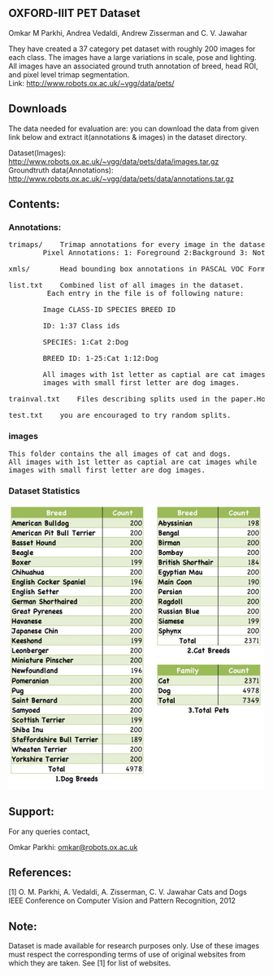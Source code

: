 OXFORD-IIIT PET Dataset
-----------------------
Omkar M Parkhi, Andrea Vedaldi, Andrew Zisserman and C. V. Jawahar

They have created a 37 category pet dataset with roughly 200 images for each class. 
The images have a large variations in scale, pose and lighting. All images have an 
associated ground truth annotation of breed, head ROI, and pixel
level trimap segmentation.<br>
Link: http://www.robots.ox.ac.uk/~vgg/data/pets/<br>

## Downloads
The data needed for evaluation are: you can download the data from given link below and extract it(annotations & images) in the dataset directory.

Dataset(Images): http://www.robots.ox.ac.uk/~vgg/data/pets/data/images.tar.gz<br>
Groundtruth data(Annotations): http://www.robots.ox.ac.uk/~vgg/data/pets/data/annotations.tar.gz<br>

Contents:
--------
### Annotations: 
<pre>
trimaps/ 	Trimap annotations for every image in the dataset
		Pixel Annotations: 1: Foreground 2:Background 3: Not classified
		
xmls/		Head bounding box annotations in PASCAL VOC Format

list.txt	Combined list of all images in the dataset.
		&nbsp;Each entry in the file is of following nature:<br/>
		Image CLASS-ID SPECIES BREED ID<br/>
		ID: 1:37 Class ids<br/>
		SPECIES: 1:Cat 2:Dog<br/>
		BREED ID: 1-25:Cat 1:12:Dog<br/>
		All images with 1st letter as captial are cat images while
		images with small first letter are dog images.
		
trainval.txt	Files describing splits used in the paper.However,

test.txt	you are encouraged to try random splits.
</pre>

### images
<pre>
This folder contains the all images of cat and dogs.
All images with 1st letter as captial are cat images while
images with small first letter are dog images. 
</pre>

### Dataset Statistics

![Alt text](./breed_count.jpg?raw=true "Title")



Support:
-------
For any queries contact,

Omkar Parkhi: omkar@robots.ox.ac.uk

References:
----------
[1] O. M. Parkhi, A. Vedaldi, A. Zisserman, C. V. Jawahar
   Cats and Dogs  
   IEEE Conference on Computer Vision and Pattern Recognition, 2012

Note:
----
Dataset is made available for research purposes only. Use of these images must respect 
the corresponding terms of use of original websites from which they are taken.
See [1] for list of websites.   
